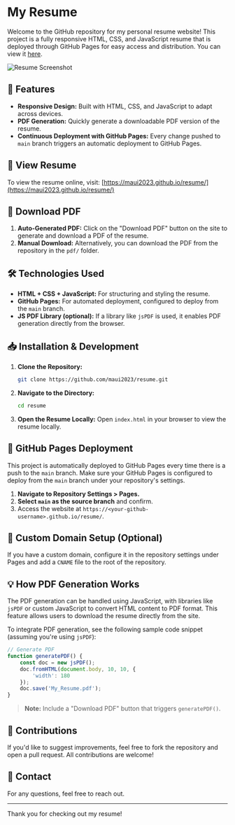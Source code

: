 
# My Resume

Welcome to the GitHub repository for my personal resume website! This project is a fully responsive HTML, CSS, and JavaScript resume that is deployed through GitHub Pages for easy access and distribution. You can view it [here](https://maui2023.github.io/resume/).

![Resume Screenshot](https://maui2023.github.io/resume/assets/screenshot.png)

## 🚀 Features

- **Responsive Design:** Built with HTML, CSS, and JavaScript to adapt across devices.
- **PDF Generation:** Quickly generate a downloadable PDF version of the resume.
- **Continuous Deployment with GitHub Pages:** Every change pushed to `main` branch triggers an automatic deployment to GitHub Pages.

## 📄 View Resume

To view the resume online, visit: [https://maui2023.github.io/resume/](https://maui2023.github.io/resume/)

## 📄 Download PDF

1. **Auto-Generated PDF:** Click on the "Download PDF" button on the site to generate and download a PDF of the resume.
2. **Manual Download:** Alternatively, you can download the PDF from the repository in the `pdf/` folder.

## 🛠️ Technologies Used

- **HTML + CSS + JavaScript:** For structuring and styling the resume.
- **GitHub Pages:** For automated deployment, configured to deploy from the `main` branch.
- **JS PDF Library (optional):** If a library like `jsPDF` is used, it enables PDF generation directly from the browser.

## 📥 Installation & Development

1. **Clone the Repository:**
   ```bash
   git clone https://github.com/maui2023/resume.git
   ```
2. **Navigate to the Directory:**
   ```bash
   cd resume
   ```
3. **Open the Resume Locally:**
   Open `index.html` in your browser to view the resume locally.

## 🚀 GitHub Pages Deployment

This project is automatically deployed to GitHub Pages every time there is a push to the `main` branch. Make sure your GitHub Pages is configured to deploy from the `main` branch under your repository's settings.

1. **Navigate to Repository Settings > Pages.**
2. **Select `main` as the source branch** and confirm.
3. Access the website at `https://<your-github-username>.github.io/resume/`.

## 📌 Custom Domain Setup (Optional)

If you have a custom domain, configure it in the repository settings under Pages and add a `CNAME` file to the root of the repository.

## 💡 How PDF Generation Works

The PDF generation can be handled using JavaScript, with libraries like `jsPDF` or custom JavaScript to convert HTML content to PDF format. This feature allows users to download the resume directly from the site.

To integrate PDF generation, see the following sample code snippet (assuming you're using `jsPDF`):

```javascript
// Generate PDF
function generatePDF() {
    const doc = new jsPDF();
    doc.fromHTML(document.body, 10, 10, {
        'width': 180
    });
    doc.save('My_Resume.pdf');
}
```

> **Note:** Include a "Download PDF" button that triggers `generatePDF()`.

## 🤝 Contributions

If you'd like to suggest improvements, feel free to fork the repository and open a pull request. All contributions are welcome!

## 📧 Contact

For any questions, feel free to reach out.

---

Thank you for checking out my resume!
```
